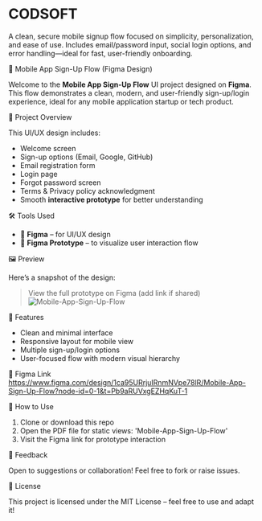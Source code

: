 # CODSOFT
A clean, secure mobile signup flow focused on simplicity, personalization, and ease of use. Includes email/password input, social login options, and error handling—ideal for fast, user-friendly onboarding.

📱 Mobile App Sign-Up Flow (Figma Design)

Welcome to the **Mobile App Sign-Up Flow** UI project designed on **Figma**. This flow demonstrates a clean, modern, and user-friendly sign-up/login experience, ideal for any mobile application startup or tech product.

📌 Project Overview

This UI/UX design includes:
- Welcome screen
- Sign-up options (Email, Google, GitHub)
- Email registration form
- Login page
- Forgot password screen
- Terms & Privacy policy acknowledgment
- Smooth **interactive prototype** for better understanding

🛠️ Tools Used

- 🎨 **Figma** – for UI/UX design
- 🔗 **Figma Prototype** – to visualize user interaction flow

🖼️ Preview

Here’s a snapshot of the design:
> View the full prototype on Figma (add link if shared)
![Mobile-App-Sign-Up-Flow](https://github.com/user-attachments/assets/6af2dbfb-22b1-474e-b593-5c1238caca5d)


🧠 Features

- Clean and minimal interface
- Responsive layout for mobile view
- Multiple sign-up/login options
- User-focused flow with modern visual hierarchy

🔗 Figma Link
https://www.figma.com/design/1ca95URrjuIRnmNVpe78lR/Mobile-App-Sign-Up-Flow?node-id=0-1&t=Pb9aRUVxgEZHqKuT-1


📂 How to Use

1. Clone or download this repo
2. Open the PDF file for static views: 'Mobile-App-Sign-Up-Flow'
3. Visit the Figma link for prototype interaction

💬 Feedback

Open to suggestions or collaboration! Feel free to fork or raise issues.

📄 License

This project is licensed under the MIT License – feel free to use and adapt it!


